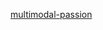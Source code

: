 [multimodal-passion]([https://multimodal-passion.github.io](https://multimodal-passion.github.io/))
